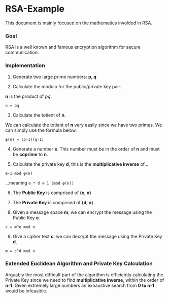 # RSA-Example
This document is mainly focused on the mathematics involded in RSA.

### Goal
RSA is a well known and famous encryption algorithm for secure communication.

### Implementation

1. Generate two large prime numbers: **p, q**

2. Calculate the modulo for the public/private key pair. 

**n** is the product of *pq*.
```
n = pq
```

3. Calculate the totient of **n**.

We can calculate the totient of **n** very easily since we have two primes. 
We can simply use the formula below.
```
φ(n) = (p-1)(q-1)
```

4. Generate a number **e**. This number must be in the order of **n** and must be **coprime** to **n**.

5. Calculate the private key **d**, this is the **multiplicative inverse** of...

```
e-1 mod φ(n)
```

...meaning `e * d ≡ 1 (mod φ(n))`

6. The **Public Key** is comprised of **(e, n)**

7. The **Private Key** is comprised of **(d, n)**

8. Given a message space **m**, we can encrypt the message using the Public Key **e**.

```
c = m^e mod n
```

9. Give a cipher text **c**, we can decrypt the message using the Private Key **d**.

```
m = c^d mod n
```

### Extended Euclidean Algorithm and Private Key Calculation

Arguably the most difficult part of the algorithm is efficiently calculating the Private Key since we need to find **multiplicative inverse**, within the order of **n-1**. Given extremely large numbers an exhaustive search from **0 to n-1** would be infeasible.
